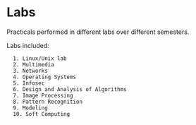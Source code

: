 # Labs
Practicals performed in different labs over different semesters.


Labs included:
```
  1. Linux/Unix lab
  2. Multimedia
  3. Networks
  4. Operating Systems
  5. Infosec
  6. Design and Analysis of Algorithms
  7. Image Processing
  8. Pattern Recognition
  9. Modeling
  10. Soft Computing
```
